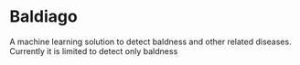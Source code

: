 # Baldiago
A machine learning solution to detect baldness and other related diseases.
Currently it is limited to detect only baldness

